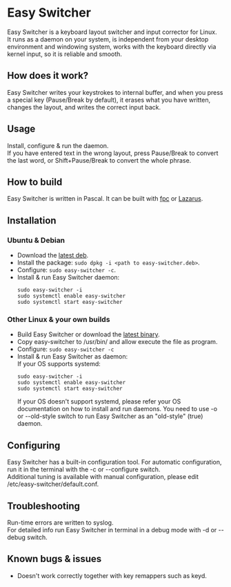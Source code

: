 # Easy Switcher
Easy Switcher is a keyboard layout switcher and input corrector for Linux.  
It runs as a daemon on your system, is independent from your desktop environment and windowing system, works with the keyboard directly via kernel input, so it is reliable and smooth.   

## How does it work?
Easy Switcher writes your keystrokes to internal buffer, and when you press a special key (Pause/Break by default), it erases what you have written, changes the layout, and writes the correct input back.

## Usage
Install, configure & run the daemon.   
If you have entered text in the wrong layout, press Pause/Break to convert the last word, or Shift+Pause/Break to convert the whole phrase. 

## How to build
Easy Switcher is written in Pascal. It can be built with [fpc](https://www.freepascal.org/) or [Lazarus](https://www.lazarus-ide.org/).

## Installation
### Ubuntu & Debian
* Download the [latest deb](https://github.com/freemind001/easy-switcher/releases).
* Install the package: `sudo dpkg -i <path to easy-switcher.deb>`.
* Configure: `sudo easy-switcher -c`.
* Install & run Easy Switcher daemon:
  ```
  sudo easy-switcher -i
  sudo systemctl enable easy-switcher
  sudo systemctl start easy-switcher
  ```
  
### Other Linux & your own builds
* Build Easy Switcher or download the [latest binary](https://github.com/freemind001/easy-switcher/releases).
* Copy easy-switcher to /usr/bin/ and allow execute the file as program.
* Configure: `sudo easy-switcher -c` 
* Install & run Easy Switcher as daemon:  
  If your OS supports systemd:
  ```
  sudo easy-switcher -i
  sudo systemctl enable easy-switcher
  sudo systemctl start easy-switcher
  ```  
  If your OS doesn't support systemd, please refer your OS documentation on how to install and run daemons. You need to use -o or --old-style switch to run Easy Switcher as an "old-style" (true) daemon.
  
## Configuring
Easy Switcher has a built-in configuration tool. For automatic configuration, run it in the terminal with the -c or --configure switch.    
Additional tuning is available with manual configuration, please edit /etc/easy-switcher/default.conf.  

## Troubleshooting
Run-time errors are written to syslog.  
For detailed info run Easy Switcher in terminal in a debug mode with -d or --debug switch. 

## Known bugs & issues
* Doesn't work correctly together with key remappers such as keyd.  
